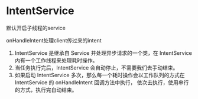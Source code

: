 # IntentService
默认开启子线程的service

onHandleIntent处理client传过来的intent

1. IntentService 是继承自 Service 并处理异步请求的一个类，在 IntentService 内有一个工作线程来处理耗时操作。
2. 当任务执行完后，IntentService 会自动停止，不需要我们去手动结束。
3. 如果启动 IntentService 多次，那么每一个耗时操作会以工作队列的方式在 IntentService 的 onHandleIntent 回调方法中执行，
依次去执行，使用串行的方式，执行完自动结束。